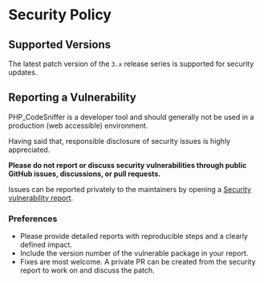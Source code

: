 # Security Policy

## Supported Versions

The latest patch version of the `3.x` release series is supported for security updates.

## Reporting a Vulnerability

PHP_CodeSniffer is a developer tool and should generally not be used in a production (web accessible) environment.

Having said that, responsible disclosure of security issues is highly appreciated.

**Please do not report or discuss security vulnerabilities through public GitHub issues, discussions, or pull requests.**

Issues can be reported privately to the maintainers by opening a [Security vulnerability report](https://github.com/squizlabs/PHP_CodeSniffer/security/advisories/new).

### Preferences

* Please provide detailed reports with reproducible steps and a clearly defined impact.
* Include the version number of the vulnerable package in your report.
* Fixes are most welcome.
    A private PR can be created from the security report to work on and discuss the patch.
